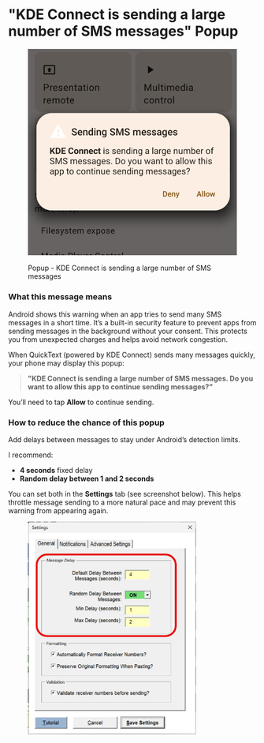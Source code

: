 # "KDE Connect is sending a large number of SMS messages" Popup

<div align="left"><figure><img src=".gitbook/assets/image.png" alt="" width="456"><figcaption><p>Popup - KDE Connect is sending a large number of SMS messages</p></figcaption></figure></div>

### **What this message means**

Android shows this warning when an app tries to send many SMS messages in a short time. It’s a built-in security feature to prevent apps from sending messages in the background without your consent. This protects you from unexpected charges and helps avoid network congestion.

When QuickText (powered by KDE Connect) sends many messages quickly, your phone may display this popup:

> **"KDE Connect is sending a large number of SMS messages. Do you want to allow this app to continue sending messages?"**

You’ll need to tap **Allow** to continue sending.

### **How to reduce the chance of this popup**

Add delays between messages to stay under Android’s detection limits.

I recommend:

* **4 seconds** fixed delay
* **Random delay between 1 and 2 seconds**

You can set both in the **Settings** tab (see screenshot below). This helps throttle message sending to a more natural pace and may prevent this warning from appearing again.

<div align="left"><figure><img src=".gitbook/assets/image (1).png" alt="" width="341"><figcaption></figcaption></figure></div>

